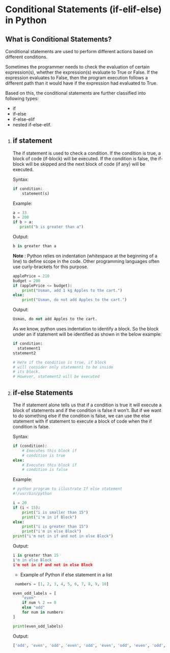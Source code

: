 # Conditional Statements (if-elif-else) in Python

## What is Conditional Statements?

Conditional statements are used to perform different actions based on different conditions.

Sometimes the programmer needs to check the evaluation of certain expression(s), whether the expression(s) evaluate to True or False. If the expression evaluates to False, then the program execution follows a different path than it would have if the expression had evaluated to True.

Based on this, the conditional statements are further classified into following types:

- if
- if-else
- if-else-elif
- nested if-else-elif.

1. ## if statement

   The if statement is used to check a condition. If the condition is true, a block of code (if-block) will be executed. If the condition is false, the if-block will be skipped and the next block of code (if any) will be executed.

   Syntax:

   ```python
   if condition:
       statement(s)
   ```

   Example:

   ```python
   a = 33
   b = 200
   if b > a:
      print("b is greater than a")
    ```

    Output:

    ```python
    b is greater than a
    ```

    **Note** : Python relies on indentation (whitespace at the beginning of a line) to define scope in the code. Other programming languages often use curly-brackets for this purpose.

    ```python
    applePrice = 210
    budget = 200
    if (applePrice <= budget):
        print("Usman, add 1 kg Apples to the cart.")
    else:
        print("Usman, do not add Apples to the cart.")
    ```

    Output:

    ```python
    Usman, do not add Apples to the cart.
    ```

    As we know, python uses indentation to identify a block. So the block under an if statement will be identified as shown in the below example:

     ```python
    if condition:
       statement1
    statement2

    # Here if the condition is true, if block 
    # will consider only statement1 to be inside 
    # its block.
    # However, statement2 will be executed
    ```

2. ## if-else Statements

    The if statement alone tells us that if a condition is true it will execute a block of statements and if the condition is false it won’t. But if we want to do something else if the condition is false, we can use the else statement with if statement to execute a block of code when the if condition is false. 

    Syntax:

    ```python
    if (condition):
        # Executes this block if
        # condition is true
    else:
        # Executes this block if
        # condition is false
    ```

    Example:

    ```python
    # python program to illustrate If else statement
    #!/usr/bin/python

    i = 20
    if (i < 15):
        print("i is smaller than 15")
        print("i'm in if Block")
    else:
        print("i is greater than 15")
        print("i'm in else Block")
    print("i'm not in if and not in else Block")
    ```

    Output:

    ```python
    i is greater than 15
    i'm in else Block
    i'm not in if and not in else Block
    ```

    - Example of Python if else statement in a list

    ```python
     numbers = [1, 2, 3, 4, 5, 6, 7, 8, 9, 10]

    even_odd_labels = [
        "even"
        if num % 2 == 0
        else "odd"
        for num in numbers
    ]

    print(even_odd_labels)
    ```

    Output:

    ```python
    ['odd', 'even', 'odd', 'even', 'odd', 'even', 'odd', 'even', 'odd', 'even']
    ```
